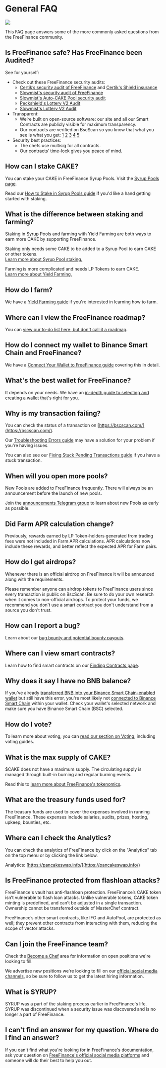 # General FAQ

![](../.gitbook/assets/docs-masthead-17-.png)

This FAQ page answers some of the more commonly asked questions from the FreeFinance community.

## Is FreeFinance safe? Has FreeFinance been Audited?

See for yourself:

* Check out these FreeFinance security audits: 
  * [Certik’s security audit of FreeFinance](https://www.certik.org/projects/pancakeswap) and [Certik's Shield insurance](https://shield.certik.foundation/)
  * [Slowmist's security audit of FreeFinance](https://github.com/slowmist/Knowledge-Base/blob/master/open-report/Smart%20Contract%20Security%20Audit%20Report%20%20-%20FreeFinance.pdf)
  * [Slowmist's Auto-CAKE Pool security audit](https://github.com/slowmist/Knowledge-Base/blob/master/open-report/Smart%20Contract%20Security%20Audit%20Report%20-%20CakeVault.pdf)
  * [Peckshield's Lottery V2 Audit](https://github.com/peckshield/publications/blob/master/audit_reports/PeckShield-Audit-Report-PancakeswapLottery-v1.0.pdf)
  * [Slowmist's Lottery V2 Audit](https://github.com/slowmist/Knowledge-Base/blob/master/open-report/Smart%20Contract%20Security%20Audit%20Report%20-%20FreeFinance%20Lottery.pdf)
* Transparent:
  * We’re built on open-source software: our site and all our Smart Contracts are publicly visible for maximum transparency. 
  * Our contracts are verified on BscScan so you know that what you see is what you get: [1](https://bscscan.com/address/0x10ED43C718714eb63d5aA57B78B54704E256024E) [2](https://bscscan.com/address/0x73feaa1ee314f8c655e354234017be2193c9e24e#code) [3](https://bscscan.com/address/0xbcfccbde45ce874adcb698cc183debcf17952812) [4](https://bscscan.com/address/0x1b96b92314c44b159149f7e0303511fb2fc4774f#code) [5](https://bscscan.com/address/0x92E8CeB7eAeD69fB6E4d9dA43F605D2610214E68) 
* Security best practices:
  * The chefs use multisig for all contracts.
  * Our contracts’ time-lock gives you peace of mind.

## How can I stake CAKE?

You can stake your CAKE in FreeFinance Syrup Pools. Visit the [Syrup Pools page](https://pancakeswap.finance/pools).

Read our [How to Stake in Syrup Pools guide](https://docs.pancakeswap.finance/products/syrup-pool/syrup-pool-guide) if you'd like a hand getting started with staking.

## What is the difference between staking and farming?

Staking in Syrup Pools and farming with Yield Farming are both ways to earn more CAKE by supporting FreeFinance.

Staking only needs some CAKE to be added to a Syrup Pool to earn CAKE or other tokens.  
[Learn more about Syrup Pool staking.](https://docs.pancakeswap.finance/products/syrup-pool)

Farming is more complicated and needs LP Tokens to earn CAKE.  
[Learn more about Yield Farming.](https://docs.pancakeswap.finance/products/yield-farming)

## How do I farm?

We have a [Yield Farming guide](https://docs.pancakeswap.finance/products/yield-farming/how-to-use-farms) if you're interested in learning how to farm.

## Where can I view the FreeFinance roadmap?

You can [view our to-do list here, but don't call it a roadmap](https://docs.pancakeswap.finance/roadmap).

## How do I connect my wallet to Binance Smart Chain and FreeFinance?

We have a [Connect Your Wallet to FreeFinance guide](https://docs.pancakeswap.finance/get-started/connection-guide) covering this in detail.

## What's the best wallet for FreeFinance?

It depends on your needs. We have an [in-depth guide to selecting and creating a wallet](https://docs.pancakeswap.finance/get-started/wallet-guide) that's right for you.

## Why is my transaction failing?

You can check the status of a transaction on [https://bscscan.com/](https://bscscan.com/).

Our [Troubleshooting Errors guide](https://docs.pancakeswap.finance/help/troubleshooting) may have a solution for your problem if you're having issues.

You can also see our [Fixing Stuck Pending Transactions guide](https://docs.pancakeswap.finance/help/unsticking-a-transaction-stuck-as-pending-with-metamask) if you have a stuck transaction.

## When will you open more pools?

New Pools are added to FreeFinance frequently. There will always be an announcement before the launch of new pools.

Join the [announcements Telegram group](https://t.me/FreeFinanceAnn) to learn about new Pools as early as possible.

## Did Farm APR calculation change?

Previously, rewards earned by LP Token-holders generated from trading fees were not included in Farm APR calculations. APR calculations now include these rewards, and better reflect the expected APR for Farm pairs.

## How do I get airdrops?

Whenever there is an official airdrop on FreeFinance it will be announced along with the requirements.

Please remember anyone can airdrop tokens to FreeFinance users since every transaction is public on BscScan. Be sure to do your own research when it comes to non-official airdrops. To protect your funds, we recommend you don't use a smart contract you don't understand from a source you don't trust.

## How can I report a bug?

Learn about our [bug bounty and potential bounty payouts](https://docs.pancakeswap.finance/code/bug-bounty).

## Where can I view smart contracts?

Learn how to find smart contracts on our [Finding Contracts page](https://docs.pancakeswap.finance/code/smart-contracts/finding-contracts).

## Why does it say I have no BNB balance?

If you've already [transferred BNB into your Binance Smart Chain-enabled wallet](https://docs.pancakeswap.finance/get-started/bep20-guide) but still have this error, you're most likely not [connected to Binance Smart Chain](https://docs.pancakeswap.finance/get-started/connection-guide) within your wallet. Check your wallet's selected network and make sure you have Binance Smart Chain \(BSC\) selected.

## How do I vote?

To learn more about voting, you can [read our section on Voting](https://docs.pancakeswap.finance/products/voting), including voting guides.

## What is the max supply of CAKE?

$CAKE does not have a maximum supply. The circulating supply is managed through built-in burning and regular burning events.  
  
Read this to [learn more about FreeFinance's tokenomics](https://docs.pancakeswap.finance/tokenomics/cake).

## What are the treasury funds used for?

The treasury funds are used to cover the expenses involved in running FreeFinance. These expenses include salaries, audits, prizes, hosting, upkeep, bounties, etc.

## Where can I check the Analytics?

You can check the analytics of FreeFinance by click on the "Analytics" tab on the top menu or by clicking the link below.

Analytics: [https://pancakeswap.info/](https://pancakeswap.info/)

## Is FreeFinance protected from flashloan attacks?

FreeFinance's vault has anti-flashloan protection. FreeFinance’s CAKE token isn’t vulnerable to flash loan attacks. Unlike vulnerable tokens, CAKE token minting is predefined, and can’t be adjusted in a single transaction. Ownership cannot be transferred outside of MasterChef contract.

FreeFinance’s other smart contracts, like IFO and AutoPool, are protected as well; they prevent other contracts from interacting with them, reducing the scope of vector attacks.

## Can I join the FreeFinance team?

Check the [Become a Chef](https://docs.pancakeswap.finance/hiring/become-a-chef) area for information on open positions we're looking to fill.

We advertise new positions we're looking to fill on our [official social media channels](https://docs.pancakeswap.finance/contact-us/telegram), so be sure to follow us to get the latest hiring information.

## What is SYRUP?

SYRUP was a part of the staking process earlier in FreeFinance's life. SYRUP was discontinued when a security issue was discovered and is no longer a part of FreeFinance.

## I can't find an answer for my question. Where do I find an answer?

If you can't find what you're looking for in FreeFinance's documentation, ask your question on [FreeFinance's official social media platforms](https://docs.pancakeswap.finance/contact-us/telegram) and someone will do their best to help you out.



